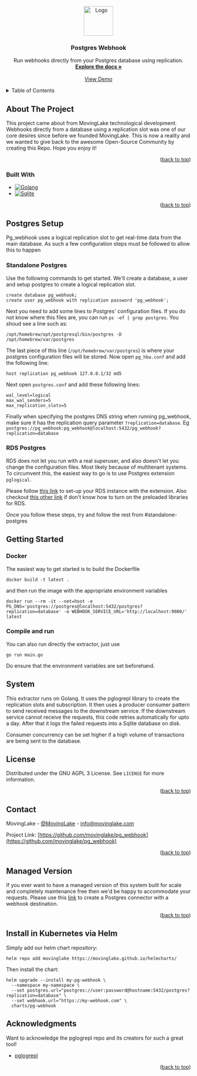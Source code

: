 <!-- Improved compatibility of back to top link: See: https://github.com/othneildrew/Best-README-Template/pull/73 -->
<a name="readme-top"></a>

<!-- PROJECT SHIELDS 
[![Contributors][contributors-shield]][contributors-url]
[![Forks][forks-shield]][forks-url]
[![Stargazers][stars-shield]][stars-url]
[![Issues][issues-shield]][issues-url]
[![LinkedIn][linkedin-shield]][linkedin-url] -->



<!-- PROJECT LOGO -->
<br />
<div align="center">
  <a href="https://movinglake.com/">
    <img src="https://www.movinglake.com/docs/images/movinglakelogo-img.svg" alt="Logo" width="80" height="80">
  </a>

  <h3 align="center">Postgres Webhook</h3>

  <p align="center">
    Run webhooks directly from your Postgres database using replication.
    <br />
    <a href="https://github.com/movinglake/pg_webhook"><strong>Explore the docs »</strong></a>
    <br />
    <br />
    <a href="https://www.loom.com/share/d3459bd391094aed9efa5c05912bd880">View Demo</a>
  </p>
</div>



<!-- TABLE OF CONTENTS -->
<details>
  <summary>Table of Contents</summary>
  <ol>
    <li>
      <a href="#about-the-project">About The Project</a>
      <ul>
        <li><a href="#built-with">Built With</a></li>
      </ul>
    </li>
    <li>
      <a href="#postgres-setup">Postgres Setup</a></li>
      <ul>
        <li><a href="#standalon-postgres">Docker</a></li>
        <li><a href="#rds-postgres">Compile and run</a></li>
      </ul>
    <li>
      <a href="#getting-started">Getting Started</a>
      <ul>
        <li><a href="#docker">Docker</a></li>
        <li><a href="#compile-and-run">Compile and run</a></li>
      </ul>
    </li>
    <li><a href="#system">System</a></li>
    <li><a href="#license">License</a></li>
    <li><a href="#contact">Contact</a></li>
    <li><a href="#managed-version">Managed Version</a></li>
    <li><a href="#acknowledgments">Acknowledgments</a></li>
  </ol>
</details>



<!-- ABOUT THE PROJECT -->
## About The Project

This project came about from MovingLake technological development. Webhooks directly from a database using a replication slot was one of our core desires since before we founded MovingLake. This is now a reality and we wanted to give back to the awesome Open-Source Community by creating this Repo. Hope you enjoy it!

<p align="right">(<a href="#readme-top">back to top</a>)</p>



### Built With

* [![Golang][Go.dev]][Go-url]
* [![Sqlite][Sqlite.db]][Sqlite-url]

<p align="right">(<a href="#readme-top">back to top</a>)</p>

## Postgres Setup

Pg_webhook uses a logical replication slot to get real-time data from the main database. As such a few configuration steps must be followed to allow this to happen

### Standalone Postgres

Use the following commands to get started. We'll create a database, a user and setup postgres to create a logical replication slot.

```
create database pg_webhook;
create user pg_webhook with replication password 'pg_webhook';
```

Next you need to add some lines to Postgres' configuration files. If you do not know where this files are, you can run `ps -ef | grep postgres`. You shoud see a line such as:

```
/opt/homebrew/opt/postgresql/bin/postgres -D /opt/homebrew/var/postgres
```

The last piece of this line (`/opt/homebrew/var/postgres`)  is where your postgres configuration files will be stored. Now open `pg_hba.conf` and add the following line:

```
host replication pg_webhook 127.0.0.1/32 md5
```

Next open `postgres.conf` and add these following lines:

```
wal_level=logical
max_wal_senders=5
max_replication_slots=5
```

Finally when specifying the postgres DNS string when running pg_webhook, make sure it has the replication query parameter `?replication=database`. Eg `postgres://pg_webhook:pg_webhook@localhost:5432/pg_webhook?replication=database`


### RDS Postgres

RDS does not let you run with a real superuser, and also doesn't let you change the configuration files. Most likely because of multitenant systems. To circumvent this, the easiest way to go is to use Postgres extension `pglogical`.

Please follow [this link](https://aws.amazon.com/blogs/database/part-2-upgrade-your-amazon-rds-for-postgresql-database-using-the-pglogical-extension/) to set-up your RDS instance with the extension. Also checkout [this other link](https://aws.amazon.com/premiumsupport/knowledge-center/rds-postgresql-resolve-preload-error/) if don't know how to turn on the preloaded libraries for RDS.

Once you follow these steps, try and follow the rest from #standalone-postgres

<!-- GETTING STARTED -->
## Getting Started


### Docker

The easiest way to get started is to build the Dockerfile 

`docker build -t latest .`

and then run the image with the appropriate environment variables

`docker run --rm -it --net=host -e PG_DNS='postgres://postgres@localhost:5432/postgres?replication=database' -e WEBHOOK_SERVICE_URL='http://localhost:9000/' latest`

### Compile and run

You can also run directly the extractor, just use

`go run main.go`

Do ensure that the environment variables are set beforehand.

## System

This extractor runs on Golang. It uses the pglogrepl library to create the replication slots and subscription. It then uses a producer consumer pattern to send received messages to the downstream service. If the downstream service cannot receive the requests, this code retries automatically for upto a day. After that it logs the failed requests into a Sqlite database on disk.

Consumer concurrency can be set higher if a high volume of transactions are being sent to the database.

<!-- LICENSE -->
## License

Distributed under the GNU AGPL 3 License. See `LICENSE` for more information.

<p align="right">(<a href="#readme-top">back to top</a>)</p>



<!-- CONTACT -->
## Contact

MovingLake - [@MovingLake](https://twitter.com/MovingLake) - info@movinglake.com

Project Link: [https://github.com/movinglake/pg_webhook](https://github.com/movinglake/pg_webhook)

<p align="right">(<a href="#readme-top">back to top</a>)</p>

<!-- MANAGED VERSION -->
## Managed Version

If you ever want to have a managed version of this system built for scale and completely maintenance free then we'd be happy to accommodate your requests. Please use this [link](app.movinglake.com) to create a Postgres connector with a webhook destination.

<p align="right">(<a href="#readme-top">back to top</a>)</p>


## Install in Kubernetes via Helm

Simply add our helm chart repository:

```
helm repo add movinglake https://movinglake.github.io/helmcharts/
```

Then install the chart:

```
helm upgrade --install my-pg-webhook \
  --namespace my-namespace \
  --set postgres.url="postgres://user:password@hostname:5432/postgres?replication=database" \
  --set webhook.url="https://my-webhook.com" \
  charts/pg-webhook
```

<!-- ACKNOWLEDGMENTS -->
## Acknowledgments

Want to acknowledge the pglogrepl repo and its creators for such a great tool!

* [pglogrepl](https://github.com/jackc/pglogrepl)
<p align="right">(<a href="#readme-top">back to top</a>)</p>



<!-- MARKDOWN LINKS & IMAGES -->
<!-- https://www.markdownguide.org/basic-syntax/#reference-style-links -->
[contributors-shield]: https://img.shields.io/github/contributors/othneildrew/Best-README-Template.svg?style=for-the-badge
[contributors-url]: https://github.com/othneildrew/Best-README-Template/graphs/contributors
[forks-shield]: https://img.shields.io/github/forks/othneildrew/Best-README-Template.svg?style=for-the-badge
[forks-url]: https://github.com/othneildrew/Best-README-Template/network/members
[stars-shield]: https://img.shields.io/github/stars/othneildrew/Best-README-Template.svg?style=for-the-badge
[stars-url]: https://github.com/othneildrew/Best-README-Template/stargazers
[issues-shield]: https://img.shields.io/github/issues/othneildrew/Best-README-Template.svg?style=for-the-badge
[issues-url]: https://github.com/othneildrew/Best-README-Template/issues
[linkedin-shield]: https://img.shields.io/badge/-LinkedIn-black.svg?style=for-the-badge&logo=linkedin&colorB=555
[linkedin-url]: https://linkedin.com/in/movinglake
[Go-url]: https://go.dev/
[Go.dev]: https://img.shields.io/badge/go-%2300ADD8.svg?style=for-the-badge&logo=go&logoColor=white
[Sqlite-url]: https://www.sqlite.org/index.html
[Sqlite.db]: https://img.shields.io/badge/sqlite-%2307405e.svg?style=for-the-badge&logo=sqlite&logoColor=white